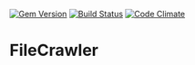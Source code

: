 [![Gem Version](https://badge.fury.io/rb/fde-file_crawler.svg)](https://badge.fury.io/rb/fde-file_crawler)
[![Build Status](https://travis-ci.org/fashion-data-exchange/file_crawler.svg?branch=master)](https://travis-ci.org/fashion-data-exchange/file_crawler)
[![Code Climate](https://codeclimate.com/github/fashion-data-exchange/file_crawler/badges/gpa.svg)](https://codeclimate.com/github/fashion-data-exchange/file_crawler)

# FileCrawler
